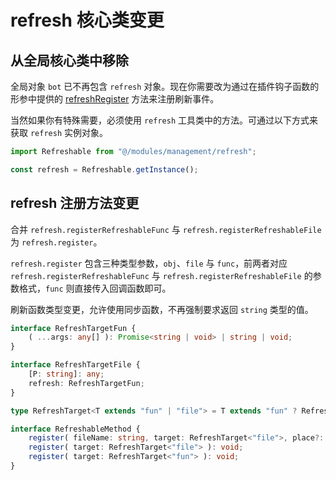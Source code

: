 # refresh 核心类变更

## 从全局核心类中移除

全局对象 `bot` 已不再包含 `refresh` 对象。现在你需要改为通过在插件钩子函数的形参中提供的 [refreshRegister](./new-plugin-entry.md#mounted) 方法来注册刷新事件。

当然如果你有特殊需要，必须使用 `refresh` 工具类中的方法。可通过以下方式来获取 `refresh` 实例对象。

```ts
import Refreshable from "@/modules/management/refresh";

const refresh = Refreshable.getInstance();
```

## refresh 注册方法变更

合并 `refresh.registerRefreshableFunc` 与 `refresh.registerRefreshableFile` 为 `refresh.register`。

`refresh.register` 包含三种类型参数，`obj`、`file` 与 `func`，前两者对应 `refresh.registerRefreshableFunc` 与 `refresh.registerRefreshableFile` 的参数格式，`func` 则直接传入回调函数即可。

刷新函数类型变更，允许使用同步函数，不再强制要求返回 `string` 类型的值。

```ts
interface RefreshTargetFun {
    ( ...args: any[] ): Promise<string | void> | string | void;
}

interface RefreshTargetFile {
    [P: string]: any;
    refresh: RefreshTargetFun;
}

type RefreshTarget<T extends "fun" | "file"> = T extends "fun" ? RefreshTargetFun : RefreshTargetFile;

interface RefreshableMethod {
    register( fileName: string, target: RefreshTarget<"file">, place?: PresetPlace ): void;
    register( target: RefreshTarget<"file"> ): void;
    register( target: RefreshTarget<"fun"> ): void;
}
```